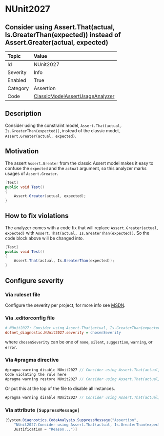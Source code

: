 # NUnit2027

## Consider using Assert.That(actual, Is.GreaterThan(expected)) instead of Assert.Greater(actual, expected)

| Topic    | Value
| :--      | :--
| Id       | NUnit2027
| Severity | Info
| Enabled  | True
| Category | Assertion
| Code     | [ClassicModelAssertUsageAnalyzer](https://github.com/nunit/nunit.analyzers/blob/master/src/nunit.analyzers/ClassicModelAssertUsage/ClassicModelAssertUsageAnalyzer.cs)

## Description

Consider using the constraint model, `Assert.That(actual, Is.GreaterThan(expected))`, instead of the classic model, `Assert.Greater(actual, expected)`.

## Motivation

The assert `Assert.Greater` from the classic Assert model makes it easy to confuse the `expected` and the `actual` argument,
so this analyzer marks usages of `Assert.Greater`.

```csharp
[Test]
public void Test()
{
    Assert.Greater(actual, expected);
}
```

## How to fix violations

The analyzer comes with a code fix that will replace `Assert.Greater(actual, expected)` with
`Assert.That(actual, Is.GreaterThan(expected))`. So the code block above will be changed into.

```csharp
[Test]
public void Test()
{
    Assert.That(actual, Is.GreaterThan(expected));
}
```

<!-- start generated config severity -->
## Configure severity

### Via ruleset file

Configure the severity per project, for more info see [MSDN](https://learn.microsoft.com/en-us/visualstudio/code-quality/using-rule-sets-to-group-code-analysis-rules?view=vs-2022).

### Via .editorconfig file

```ini
# NUnit2027: Consider using Assert.That(actual, Is.GreaterThan(expected)) instead of Assert.Greater(actual, expected)
dotnet_diagnostic.NUnit2027.severity = chosenSeverity
```

where `chosenSeverity` can be one of `none`, `silent`, `suggestion`, `warning`, or `error`.

### Via #pragma directive

```csharp
#pragma warning disable NUnit2027 // Consider using Assert.That(actual, Is.GreaterThan(expected)) instead of Assert.Greater(actual, expected)
Code violating the rule here
#pragma warning restore NUnit2027 // Consider using Assert.That(actual, Is.GreaterThan(expected)) instead of Assert.Greater(actual, expected)
```

Or put this at the top of the file to disable all instances.

```csharp
#pragma warning disable NUnit2027 // Consider using Assert.That(actual, Is.GreaterThan(expected)) instead of Assert.Greater(actual, expected)
```

### Via attribute `[SuppressMessage]`

```csharp
[System.Diagnostics.CodeAnalysis.SuppressMessage("Assertion",
    "NUnit2027:Consider using Assert.That(actual, Is.GreaterThan(expected)) instead of Assert.Greater(actual, expected)",
    Justification = "Reason...")]
```
<!-- end generated config severity -->
